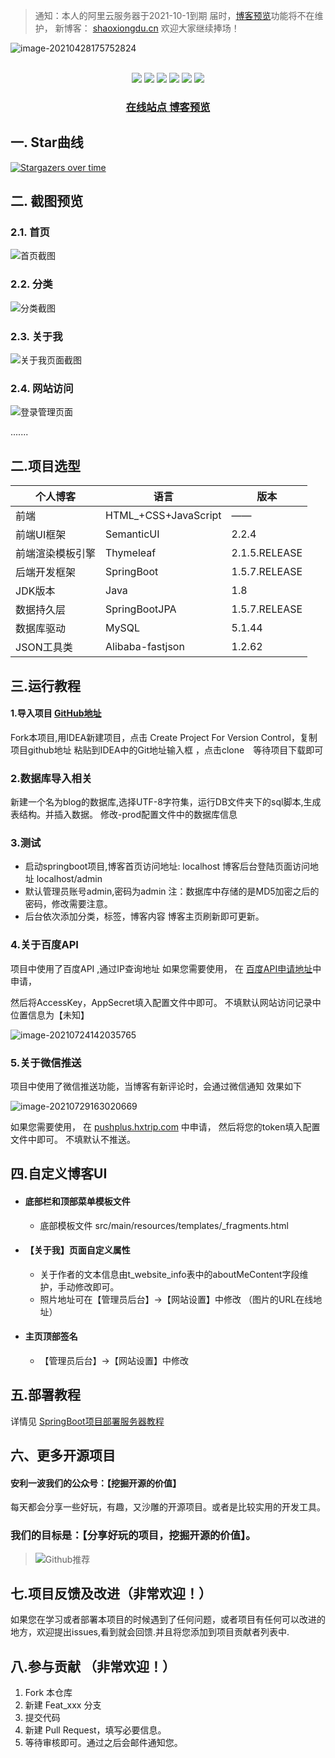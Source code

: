 > 通知：本人的阿里云服务器于2021-10-1到期 届时，[博客预览](http://123.56.54.169)功能将不在维护， 新博客： [shaoxiongdu.cn](https://shaoxiongdu.cn) 欢迎大家继续捧场！

![image-20210428175752824](https://gitee.com/ShaoxiongDu/imageBed/raw/master/image-20210428175752824.png)

<br>
<div align="center">
    <img src="https://img.shields.io/badge/后端框架-SpringBoot-blue">
    <img src="https://img.shields.io/badge/数据源-SpringBootJPA-green">
    <img src="https://img.shields.io/badge/数据库-MySQL-orange">
    <img src="https://img.shields.io/badge/前端UI框架-SemanticUI-red"> 
    <img src="https://img.shields.io/badge/前端模板引擎-Themeleaf-red"> 
  <img src="https://visitor-badge.glitch.me/badge?page_id=shaoxiongdu.JVMStudy" >

<h3>
    <a href="https://shaoxiongdu.github.io/blog/#/" target="_blank">在线站点 </a>
    <a href="http://123.56.54.169" target ="_blank" >博客预览</a>
</h3>

</div>

## 一. Star曲线

[![Stargazers over time](https://starchart.cc/shaoxiongdu/blog.svg)](https://github.com/shaoxiongdu/blog)

## 二. 截图预览

### 2.1. 首页
![首页截图](https://gitee.com/ShaoxiongDu/imageBed/raw/master/image-20210430180342704.png)

### 2.2. 分类
![分类截图](https://gitee.com/ShaoxiongDu/imageBed/raw/master/image-20210517213428053.png)

### 2.3. 关于我
![关于我页面截图](https://gitee.com/ShaoxiongDu/imageBed/raw/master/image-20210517213452098.png)

### 2.4. 网站访问
![登录管理页面](https://gitee.com/ShaoxiongDu/imageBed/raw/master/image-20210604135418865.png)

 .......

## 二.项目选型

| 个人博客         | 语言                 | 版本          |
| ---------------- | -------------------- | ------------- |
| 前端             | HTML_+CSS+JavaScript | ——            |
| 前端UI框架       | SemanticUI           | 2.2.4         |
| 前端渲染模板引擎 | Thymeleaf            | 2.1.5.RELEASE |
| 后端开发框架     | SpringBoot           | 1.5.7.RELEASE |
| JDK版本          | Java                 | 1.8           |
| 数据持久层       | SpringBootJPA        | 1.5.7.RELEASE |
| 数据库驱动       | MySQL                | 5.1.44        |
| JSON工具类       | Alibaba-fastjson     | 1.2.62        |

## 三.运行教程

#### 1.导入项目 [GitHub地址](https://github.com/shaoxiongdu/blog) 

   Fork本项目,用IDEA新建项目，点击 Create Project For Version Control，复制项目github地址 粘贴到IDEA中的Git地址输入框 ，点击clone　等待项目下载即可

### 2.数据库导入相关

   新建一个名为blog的数据库,选择UTF-8字符集，运行DB文件夹下的sql脚本,生成表结构。并插入数据。 修改-prod配置文件中的数据库信息

### 3.测试

   - 启动springboot项目,博客首页访问地址: localhost  博客后台登陆页面访问地址 localhost/admin 
   - 默认管理员账号admin,密码为admin    注：数据库中存储的是MD5加密之后的密码，修改需要注意。
   - 后台依次添加分类，标签，博客内容  博客主页刷新即可更新。

### 4.关于百度API

  项目中使用了百度API ,通过IP查询地址  如果您需要使用， 在 [百度API申请地址](https://apis.baidu.com/store/detail/31e507c6-caa1-4b25-8786-3af1543a79b9)中申请，

  然后将AccessKey，AppSecret填入配置文件中即可。 不填默认网站访问记录中位置信息为【未知】

  ![image-20210724142035765](https://gitee.com/ShaoxiongDu/imageBed/raw/master//images/image-20210724142035765.png)

### 5.关于微信推送

  项目中使用了微信推送功能，当博客有新评论时，会通过微信通知 效果如下

  ![image-20210729163020669](https://gitee.com/ShaoxiongDu/imageBed/raw/master//images/image-20210729163020669.png)

  如果您需要使用， 在 [pushplus.hxtrip.com](http://pushplus.hxtrip.com/) 中申请， 然后将您的token填入配置文件中即可。 不填默认不推送。

## 四.自定义博客UI

  - #### 底部栏和顶部菜单模板文件

      - 底部模板文件 src/main/resources/templates/_fragments.html

  - #### 【关于我】页面自定义属性

    - 关于作者的文本信息由t_website_info表中的aboutMeContent字段维护，手动修改即可。
    - 照片地址可在【管理员后台】->【网站设置】中修改 （图片的URL在线地址）
    
  - #### 主页顶部签名

    - 【管理员后台】->【网站设置】中修改

## 五.部署教程

详情见 [SpringBoot项目部署服务器教程](https://zhuanlan.zhihu.com/p/97787791)

## 六、更多开源项目

#### 安利一波我们的公众号：【挖掘开源的价值】

每天都会分享一些好玩，有趣，又沙雕的开源项目。或者是比较实用的开发工具。

### 我们的目标是：【分享好玩的项目，挖掘开源的价值】。

> ![Github推荐](https://gitee.com/ShaoxiongDu/imageBed/raw/master/image-20210820144130666.png)


## 七.项目反馈及改进（非常欢迎！）

 如果您在学习或者部署本项目的时候遇到了任何问题，或者项目有任何可以改进的地方，欢迎提出issues,看到就会回馈.并且将您添加到项目贡献者列表中.

## 八.参与贡献 （非常欢迎！）

1. Fork 本仓库
2. 新建 Feat_xxx 分支
3. 提交代码
4. 新建 Pull Request，填写必要信息。
5. 等待审核即可。通过之后会邮件通知您。

